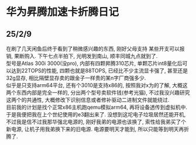 # 华为昇腾加速卡折腾日记
## 25/2/9
在刷了几天闲鱼后终于看到了稍微感兴趣的东西, 刚好父母支持 某些开支可以报销, 果断购入. 下午七点半拍下, 光明发到南山, 顺丰同城九点就到了.<br/>
型号是Atlas 300i 3000(没pro), 内部有四颗昇腾310芯片, 单颗芯片int8量化后可以达到22TOPS的性能, 四颗也就是88TOPS, 已经比不少主流显卡强了, 甚至还是32g显存, 相比隔壁显存卖的跟金子一样贵的某n字厂商强多少.<br/>
似乎是只支持arm64平台, 还有个3010是支持x86的, 按照我对x为的了解, 大概这两个东西内部是完全一样的, 分出两个型号卖软件钱(参考光猫), 不过我没兴趣研究这两个的共通性, 大概修改下识别信息或者修补驱动二进制文件就能绕过.<br/>
目前我的计划是找个正常x86主机跑qemu模拟arm64, 再将设备透传到虚拟机中. 于是我便把我在上个世纪使用的e3翻出来了. 没想到这坨电子垃圾居然还能开机, 不过我是信不过我那华强北电源的, 刚好我弟的电源也该换了, 索性给我弟买了个新电源, 让机子用我弟换下来的旧电源. 电源要明天才能到, 所以只能等到明天再折腾了.